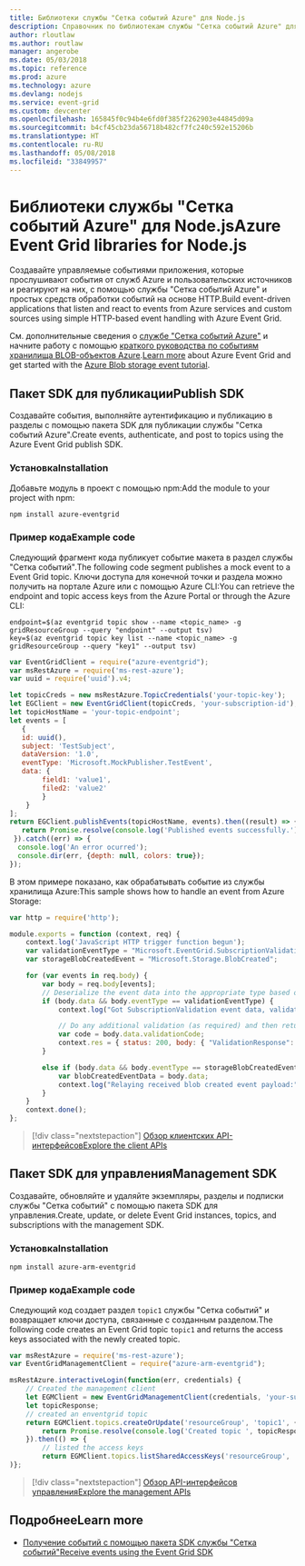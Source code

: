 ```yaml
---
title: Библиотеки службы "Сетка событий Azure" для Node.js
description: Справочник по библиотекам службы "Сетка событий Azure" для Node.js
author: rloutlaw
ms.author: routlaw
manager: angerobe
ms.date: 05/03/2018
ms.topic: reference
ms.prod: azure
ms.technology: azure
ms.devlang: nodejs
ms.service: event-grid
ms.custom: devcenter
ms.openlocfilehash: 165845f0c94b4e6fd0f385f2262903e44845d09a
ms.sourcegitcommit: b4cf45cb23da56718b482cf7fc240c592e15206b
ms.translationtype: HT
ms.contentlocale: ru-RU
ms.lasthandoff: 05/08/2018
ms.locfileid: "33849957"
---
```

# <a name="azure-event-grid-libraries-for-nodejs"></a><span data-ttu-id="41b6b-103">Библиотеки службы "Сетка событий Azure" для Node.js</span><span class="sxs-lookup"><span data-stu-id="41b6b-103">Azure Event Grid libraries for Node.js</span></span>

<span data-ttu-id="41b6b-104">Создавайте управляемые событиями приложения, которые прослушивают события от служб Azure и пользовательских источников и реагируют на них, с помощью службы "Сетка событий Azure" и простых средств обработки событий на основе HTTP.</span><span class="sxs-lookup"><span data-stu-id="41b6b-104">Build event-driven applications that listen and react to events from Azure services and custom sources using simple HTTP-based event handling with Azure Event Grid.</span></span>

<span data-ttu-id="41b6b-105">См. дополнительные сведения о [службе "Сетка событий Azure"](/azure/event-grid/overview) и начните работу с помощью [краткого руководства по событиям хранилища BLOB-объектов Azure](/azure/storage/blobs/storage-blob-event-quickstart).</span><span class="sxs-lookup"><span data-stu-id="41b6b-105">[Learn more](/azure/event-grid/overview) about Azure Event Grid and get started with the [Azure Blob storage event tutorial](/azure/storage/blobs/storage-blob-event-quickstart).</span></span> 

## <a name="publish-sdk"></a><span data-ttu-id="41b6b-106">Пакет SDK для публикации</span><span class="sxs-lookup"><span data-stu-id="41b6b-106">Publish SDK</span></span>

<span data-ttu-id="41b6b-107">Создавайте события, выполняйте аутентификацию и публикацию в разделы с помощью пакета SDK для публикации службы "Сетка событий Azure".</span><span class="sxs-lookup"><span data-stu-id="41b6b-107">Create events, authenticate, and post to topics using the Azure Event Grid publish SDK.</span></span>

### <a name="installation"></a><span data-ttu-id="41b6b-108">Установка</span><span class="sxs-lookup"><span data-stu-id="41b6b-108">Installation</span></span>

<span data-ttu-id="41b6b-109">Добавьте модуль в проект с помощью npm:</span><span class="sxs-lookup"><span data-stu-id="41b6b-109">Add the module to your project with npm:</span></span>

```bash
npm install azure-eventgrid
```

### <a name="example-code"></a><span data-ttu-id="41b6b-110">Пример кода</span><span class="sxs-lookup"><span data-stu-id="41b6b-110">Example code</span></span>

<span data-ttu-id="41b6b-111">Следующий фрагмент кода публикует событие макета в раздел службы "Сетка событий".</span><span class="sxs-lookup"><span data-stu-id="41b6b-111">The following code segment publishes a mock event to a Event Grid topic.</span></span> <span data-ttu-id="41b6b-112">Ключи доступа для конечной точки и раздела можно получить на портале Azure или с помощью Azure CLI:</span><span class="sxs-lookup"><span data-stu-id="41b6b-112">You can retrieve the endpoint and topic access keys from the Azure Portal or through the Azure CLI:</span></span>

```azurecli-interactive
endpoint=$(az eventgrid topic show --name <topic_name> -g gridResourceGroup --query "endpoint" --output tsv)
key=$(az eventgrid topic key list --name <topic_name> -g gridResourceGroup --query "key1" --output tsv)
```

```javascript
var EventGridClient = require("azure-eventgrid");
var msRestAzure = require('ms-rest-azure');
var uuid = require('uuid').v4;

let topicCreds = new msRestAzure.TopicCredentials('your-topic-key');
let EGClient = new EventGridClient(topicCreds, 'your-subscription-id');
let topicHostName = 'your-topic-endpoint';
let events = [
   {
   id: uuid(),
   subject: 'TestSubject',
   dataVersion: '1.0',
   eventType: 'Microsoft.MockPublisher.TestEvent',
   data: {
        field1: 'value1',
        filed2: 'value2'
        }
    }
];
return EGClient.publishEvents(topicHostName, events).then((result) => {
   return Promise.resolve(console.log('Published events successfully.'));
 }).catch((err) => {
  console.log('An error ocurred');
  console.dir(err, {depth: null, colors: true});
});
```

<span data-ttu-id="41b6b-113">В этом примере показано, как обрабатывать событие из службы хранилища Azure:</span><span class="sxs-lookup"><span data-stu-id="41b6b-113">This sample shows how to handle an event from Azure Storage:</span></span>

```javascript
var http = require('http');

module.exports = function (context, req) {
    context.log('JavaScript HTTP trigger function begun');
    var validationEventType = "Microsoft.EventGrid.SubscriptionValidationEvent";
    var storageBlobCreatedEvent = "Microsoft.Storage.BlobCreated";

    for (var events in req.body) {
        var body = req.body[events];
        // Deserialize the event data into the appropriate type based on event type  
        if (body.data && body.eventType == validationEventType) {
            context.log("Got SubscriptionValidation event data, validation code: " + body.data.validationCode + " topic: " + body.topic);

            // Do any additional validation (as required) and then return back the below response
            var code = body.data.validationCode;
            context.res = { status: 200, body: { "ValidationResponse": code } };
        }

        else if (body.data && body.eventType == storageBlobCreatedEvent) {
            var blobCreatedEventData = body.data;
            context.log("Relaying received blob created event payload:" + JSON.stringify(blobCreatedEventData));
        }
    }
    context.done();
};
```

> [!div class="nextstepaction"]
> [<span data-ttu-id="41b6b-114">Обзор клиентских API-интерфейсов</span><span class="sxs-lookup"><span data-stu-id="41b6b-114">Explore the client APIs</span></span>](/javascript/api/overview/azure/eventgrid/client)

## <a name="management-sdk"></a><span data-ttu-id="41b6b-115">Пакет SDK для управления</span><span class="sxs-lookup"><span data-stu-id="41b6b-115">Management SDK</span></span>

<span data-ttu-id="41b6b-116">Создавайте, обновляйте и удаляйте экземпляры, разделы и подписки службы "Сетка событий" с помощью пакета SDK для управления.</span><span class="sxs-lookup"><span data-stu-id="41b6b-116">Create, update, or delete Event Grid instances, topics, and subscriptions with the management SDK.</span></span>

### <a name="installation"></a><span data-ttu-id="41b6b-117">Установка</span><span class="sxs-lookup"><span data-stu-id="41b6b-117">Installation</span></span>

```
npm install azure-arm-eventgrid
```

### <a name="example-code"></a><span data-ttu-id="41b6b-118">Пример кода</span><span class="sxs-lookup"><span data-stu-id="41b6b-118">Example code</span></span>

<span data-ttu-id="41b6b-119">Следующий код создает раздел `topic1` службы "Сетка событий" и возвращает ключи доступа, связанные с созданным разделом.</span><span class="sxs-lookup"><span data-stu-id="41b6b-119">The following code creates an Event Grid topic `topic1` and returns the access keys associated with the newly created topic.</span></span>

```javascript
var msRestAzure = require('ms-rest-azure');
var EventGridManagementClient = require("azure-arm-eventgrid");

msRestAzure.interactiveLogin(function(err, credentials) {
    // Created the management client
    let EGMClient = new EventGridManagementClient(credentials, 'your-subscription-id');
    let topicResponse;
    // created an enventgrid topic
    return EGMClient.topics.createOrUpdate('resourceGroup', 'topic1', { location: 'westus' }).then((topicResponse) => {
        return Promise.resolve(console.log('Created topic ', topicResponse));
    }).then(() => {
        // listed the access keys
        return EGMClient.topics.listSharedAccessKeys('resourceGroup', 'topic1')}
)};
```

> [!div class="nextstepaction"]
> [<span data-ttu-id="41b6b-120">Обзор API-интерфейсов управления</span><span class="sxs-lookup"><span data-stu-id="41b6b-120">Explore the management APIs</span></span>](/javascript/api/overview/azure/eventgrid/management)

## <a name="learn-more"></a><span data-ttu-id="41b6b-121">Подробнее</span><span class="sxs-lookup"><span data-stu-id="41b6b-121">Learn more</span></span>

- [<span data-ttu-id="41b6b-122">Получение событий с помощью пакета SDK службы "Сетка событий"</span><span class="sxs-lookup"><span data-stu-id="41b6b-122">Receive events using the Event Grid SDK</span></span>](/azure/event-grid/receive-events)